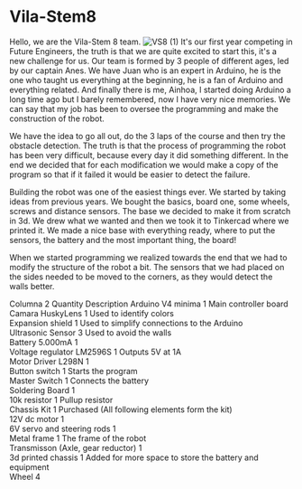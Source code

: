 # Vila-Stem8
Hello, we are the Vila-Stem 8 team.
![VS8 (1)](https://github.com/user-attachments/assets/a4774f91-6fe7-40f2-a07a-25e1a2d4d9e4)
It's our first year competing in Future Engineers, the truth is that we are quite excited to start this, it's a new challenge for us.
Our team is formed by 3 people of different ages, led by our captain Anes.
We have Juan who is an expert in Arduino, he is the one who taught us everything at the beginning, he is a fan of Arduino and everything related.
And finally there is me, Ainhoa, I started doing Arduino a long time ago but I barely remembered, now I have very nice memories. We can say that my job has been to oversee the programming and make the construction of the robot.

We have the idea to go all out, do the 3 laps of the course and then try the obstacle detection. The truth is that the process of programming the robot has been very difficult, because every day it did something different. In the end we decided that for each modification we would make a copy of the program so that if it failed it would be easier to detect the failure.

Building the robot was one of the easiest things ever. We started by taking ideas from previous years. We bought the basics, board one, some wheels, screws and distance sensors. The base we decided to make it from scratch in 3d. We drew what we wanted and then we took it to Tinkercad where we printed it. We made a nice base with everything ready, where to put the sensors, the battery and the most important thing, the board!

When we started programming we realized towards the end that we had to modify the structure of the robot a bit. The sensors that we had placed on the sides needed to be moved to the corners, as they would detect the walls better.

Columna 2	                        Quantity	  Description
Arduino V4 minima	                1	          Main controller board 		
Camara HuskyLens	                1	          Used to identify colors		
Expansion shield	                1	          Used to simplify connections to the Arduino		
Ultrasonic Sensor	                3	          Used to avoid the walls		
Battery 5.000mA	                  1			
Voltage regulator LM2596S	        1	          Outputs 5V at 1A		
Motor Driver L298N	              1			
Button switch	                    1	          Starts the program		
Master Switch	                    1	          Connects the battery		
Soldering Board	                  1			
10k resistor	                    1	          Pullup resistor		
Chassis Kit                       1	          Purchased	
(All following elements form the kit)		
12V dc motor	                    1			
6V servo and steering rods	      1			
Metal frame	                      1	          The frame of the robot		
Transmisson (Axle, gear reductor)	1			
3d printed chassis	              1	          Added for more space to store the battery and equipment		
Wheel 	                          4			
